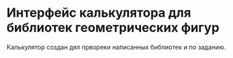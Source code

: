 # Интерфейс калькулятора для библиотек геометрических фигур
Калькулятор создан дял првореки написанных библиотек и по заданию.
